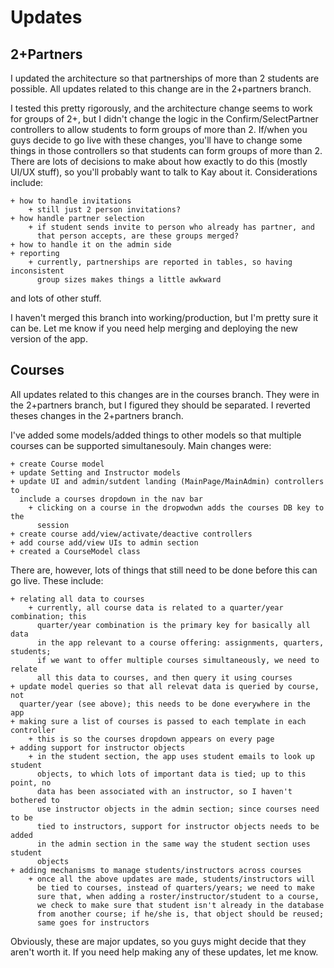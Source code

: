 # Updates

## 2+Partners

I updated the architecture so that partnerships of more than 2 students are 
possible. All updates related to this change are in the 2+partners branch.

I tested this pretty rigorously, and the architecture change seems to work for groups 
of 2+, but I didn't change the logic in the Confirm/SelectPartner controllers to allow
students to form groups of more than 2. If/when you guys decide to go live with these
changes, you'll have to change some things in those controllers so that students can
form groups of more than 2. There are lots of decisions to make about how exactly to
do this (mostly UI/UX stuff), so you'll probably want to talk to Kay about it. 
Considerations include:

    + how to handle invitations
        + still just 2 person invitations?
    + how handle partner selection
        + if student sends invite to person who already has partner, and
          that person accepts, are these groups merged?
    + how to handle it on the admin side
    + reporting
        + currently, partnerships are reported in tables, so having inconsistent
          group sizes makes things a little awkward

and lots of other stuff.

I haven't merged this branch into working/production, but I'm pretty sure it 
can be. Let me know if you need help merging and deploying the new version of
the app.

## Courses

All updates related to this changes are in the courses branch. They were in
the 2+partners branch, but I figured they should be separated. I reverted
theses changes in the 2+partners branch.

I've added some models/added things to other models so that multiple courses
can be supported simultanesouly. Main changes were:

    + create Course model
    + update Setting and Instructor models
    + update UI and admin/sutdent landing (MainPage/MainAdmin) controllers to 
      include a courses dropdown in the nav bar
        + clicking on a course in the dropwodwn adds the courses DB key to the 
          session
    + create course add/view/activate/deactive controllers 
    + add course add/view UIs to admin section
    + created a CourseModel class

There are, however, lots of things that still need to be done before this can go 
live. These include:

    + relating all data to courses
        + currently, all course data is related to a quarter/year combination; this
          quarter/year combination is the primary key for basically all data 
          in the app relevant to a course offering: assignments, quarters, students;
          if we want to offer multiple courses simultaneously, we need to relate
          all this data to courses, and then query it using courses
    + update model queries so that all relevat data is queried by course, not
      quarter/year (see above); this needs to be done everywhere in the app
    + making sure a list of courses is passed to each template in each controller
        + this is so the courses dropdown appears on every page
    + adding support for instructor objects
        + in the student section, the app uses student emails to look up student
          objects, to which lots of important data is tied; up to this point, no
          data has been associated with an instructor, so I haven't bothered to
          use instructor objects in the admin section; since courses need to be
          tied to instructors, support for instructor objects needs to be added
          in the admin section in the same way the student section uses student
          objects
    + adding mechanisms to manage students/instructors across courses
        + once all the above updates are made, students/instructors will
          be tied to courses, instead of quarters/years; we need to make
          sure that, when adding a roster/instructor/student to a course,
          we check to make sure that student isn't already in the database
          from another course; if he/she is, that object should be reused;
          same goes for instructors
          
Obviously, these are major updates, so you guys might decide that they aren't
worth it. If you need help making any of these updates, let me know.


